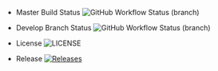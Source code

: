 
* Master Build Status ![GitHub Workflow Status (branch)](https://img.shields.io/github/actions/workflow/status/Group11Software/Coursework/main.yml?branch=master)
* Develop Branch Status ![GitHub Workflow Status (branch)](https://img.shields.io/github/actions/workflow/status/Group11Software/Coursework/main.yml?branch=develop)
* License ![LICENSE](https://img.shields.io/github/license/Group11Software/Coursework.svg?style=flat-square&cacheBust=1)

* Release [![Releases](https://img.shields.io/github/release/Group11Software/Coursework/all.svg?style=flat-square)](https://github.com/Group11Software/Coursework/releases)
